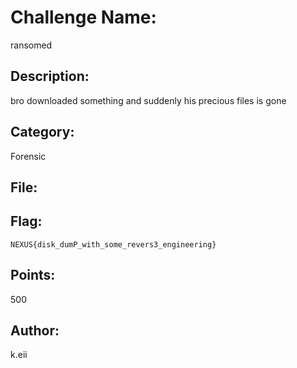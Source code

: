 # Challenge Name:
ransomed

## Description:
bro downloaded something and suddenly his precious files is gone

## Category:
Forensic

## File:


## Flag:
`NEXUS{disk_dumP_with_some_revers3_engineering}`

## Points:
500

## Author:
k.eii
